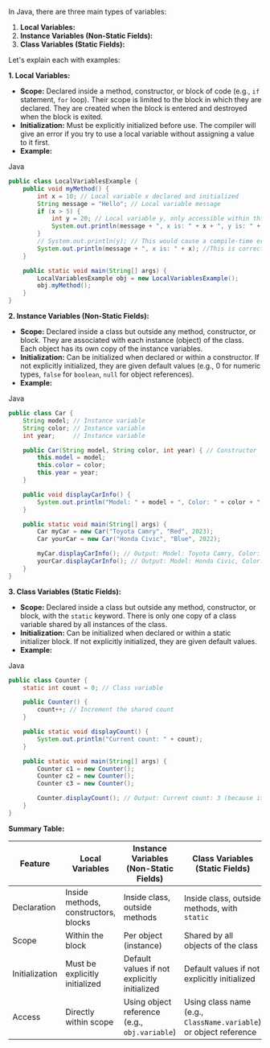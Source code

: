 
In Java, there are three main types of variables:

1. **Local Variables:**
2. **Instance Variables (Non-Static Fields):**
3. **Class Variables (Static Fields):**

Let's explain each with examples:

**1. Local Variables:**

- **Scope:** Declared inside a method, constructor, or block of code (e.g., `if` statement, `for` loop). Their scope is limited to the block in which they are declared. They are created when the block is entered and destroyed when the block is exited.
- **Initialization:** Must be explicitly initialized before use. The compiler will give an error if you try to use a local variable without assigning a value to it first.
- **Example:**

Java

```Java
public class LocalVariablesExample {
    public void myMethod() {
        int x = 10; // Local variable x declared and initialized
        String message = "Hello"; // Local variable message
        if (x > 5) {
            int y = 20; // Local variable y, only accessible within this if block
            System.out.println(message + ", x is: " + x + ", y is: " + y);
        }
        // System.out.println(y); // This would cause a compile-time error because y is out of scope
        System.out.println(message + ", x is: " + x); //This is correct
    }

    public static void main(String[] args) {
        LocalVariablesExample obj = new LocalVariablesExample();
        obj.myMethod();
    }
}
```

**2. Instance Variables (Non-Static Fields):**

- **Scope:** Declared inside a class but outside any method, constructor, or block. They are associated with each instance (object) of the class. Each object has its own copy of the instance variables.
- **Initialization:** Can be initialized when declared or within a constructor. If not explicitly initialized, they are given default values (e.g., 0 for numeric types, `false` for `boolean`, `null` for object references).
- **Example:**

Java

```java
public class Car {
    String model; // Instance variable
    String color; // Instance variable
    int year;     // Instance variable

    public Car(String model, String color, int year) { // Constructor
        this.model = model;
        this.color = color;
        this.year = year;
    }

    public void displayCarInfo() {
        System.out.println("Model: " + model + ", Color: " + color + ", Year: " + year);
    }

    public static void main(String[] args) {
        Car myCar = new Car("Toyota Camry", "Red", 2023);
        Car yourCar = new Car("Honda Civic", "Blue", 2022);

        myCar.displayCarInfo(); // Output: Model: Toyota Camry, Color: Red, Year: 2023
        yourCar.displayCarInfo(); // Output: Model: Honda Civic, Color: Blue, Year: 2022
    }
}
```

**3. Class Variables (Static Fields):**

- **Scope:** Declared inside a class but outside any method, constructor, or block, with the `static` keyword. There is only one copy of a class variable shared by all instances of the class.
- **Initialization:** Can be initialized when declared or within a static initializer block. If not explicitly initialized, they are given default values.
- **Example:**

Java

```java
public class Counter {
    static int count = 0; // Class variable

    public Counter() {
        count++; // Increment the shared count
    }

    public static void displayCount() {
        System.out.println("Current count: " + count);
    }

    public static void main(String[] args) {
        Counter c1 = new Counter();
        Counter c2 = new Counter();
        Counter c3 = new Counter();

        Counter.displayCount(); // Output: Current count: 3 (because it's a class variable)
    }
}
```

**Summary Table:**

|Feature|Local Variables|Instance Variables (Non-Static Fields)|Class Variables (Static Fields)|
|---|---|---|---|
|Declaration|Inside methods, constructors, blocks|Inside class, outside methods|Inside class, outside methods, with `static`|
|Scope|Within the block|Per object (instance)|Shared by all objects of the class|
|Initialization|Must be explicitly initialized|Default values if not explicitly initialized|Default values if not explicitly initialized|
|Access|Directly within scope|Using object reference (e.g., `obj.variable`)|Using class name (e.g., `ClassName.variable`) or object reference|

